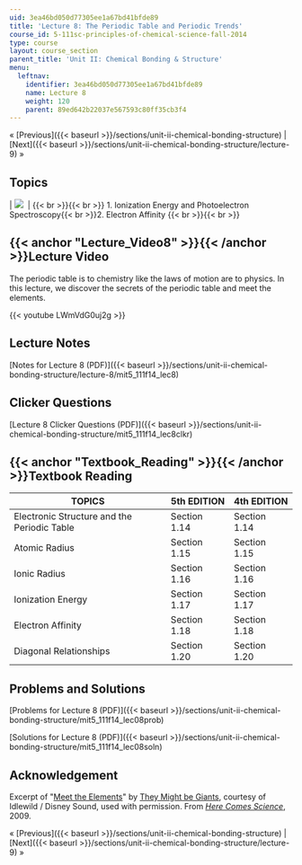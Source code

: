 ```yaml
---
uid: 3ea46bd050d77305ee1a67bd41bfde89
title: 'Lecture 8: The Periodic Table and Periodic Trends'
course_id: 5-111sc-principles-of-chemical-science-fall-2014
type: course
layout: course_section
parent_title: 'Unit II: Chemical Bonding & Structure'
menu:
  leftnav:
    identifier: 3ea46bd050d77305ee1a67bd41bfde89
    name: Lecture 8
    weight: 120
    parent: 89ed642b22037e567593c80ff35cb3f4
---
```


« [Previous]({{< baseurl >}}/sections/unit-ii-chemical-bonding-structure) | [Next]({{< baseurl >}}/sections/unit-ii-chemical-bonding-structure/lecture-9) »

Topics
------

| ![](https://open-learning-course-data-production.s3.amazonaws.com/5-111sc-principles-of-chemical-science-fall-2014/3b8008375f7f0653af066f9934b82861_Lecture_8.jpg)  |  {{< br >}}{{< br >}} 1.  Ionization Energy and Photoelectron Spectroscopy{{< br >}}2.  Electron Affinity {{< br >}}{{< br >}}  

{{< anchor "Lecture_Video8" >}}{{< /anchor >}}Lecture Video
-----------------------------------------------------------

The periodic table is to chemistry like the laws of motion are to physics. In this lecture, we discover the secrets of the periodic table and meet the elements.

{{< youtube LWmVdG0uj2g >}}

Lecture Notes
-------------

[Notes for Lecture 8 (PDF)]({{< baseurl >}}/sections/unit-ii-chemical-bonding-structure/lecture-8/mit5_111f14_lec8)

Clicker Questions
-----------------

[Lecture 8 Clicker Questions (PDF)]({{< baseurl >}}/sections/unit-ii-chemical-bonding-structure/mit5_111f14_lec8clkr)

{{< anchor "Textbook_Reading" >}}{{< /anchor >}}Textbook Reading
----------------------------------------------------------------

| TOPICS | 5th EDITION | 4th EDITION |
| --- | --- | --- |
| Electronic Structure and the Periodic Table | Section 1.14 | Section 1.14 |
| Atomic Radius | Section 1.15 | Section 1.15 |
| Ionic Radius | Section 1.16 | Section 1.16 |
| Ionization Energy | Section 1.17 | Section 1.17 |
| Electron Affinity | Section 1.18 | Section 1.18 |
| Diagonal Relationships | Section 1.20 | Section 1.20 

Problems and Solutions
----------------------

[Problems for Lecture 8 (PDF)]({{< baseurl >}}/sections/unit-ii-chemical-bonding-structure/mit5_111f14_lec08prob)

[Solutions for Lecture 8 (PDF)]({{< baseurl >}}/sections/unit-ii-chemical-bonding-structure/mit5_111f14_lec08soln)

Acknowledgement
---------------

Excerpt of "[Meet the Elements](https://youtu.be/Uy0m7jnyv6U)" by [They Might be Giants](http://www.theymightbegiants.com/), courtesy of Idlewild / Disney Sound, used with permission. From [_Here Comes Science_](https://www.theymightbegiants.com/here-comes-science), 2009.

« [Previous]({{< baseurl >}}/sections/unit-ii-chemical-bonding-structure) | [Next]({{< baseurl >}}/sections/unit-ii-chemical-bonding-structure/lecture-9) »